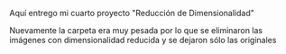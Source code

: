 Aquí entrego mi cuarto proyecto "Reducción de Dimensionalidad"


Nuevamente la carpeta era muy pesada por lo que se eliminaron las imágenes con dimensionalidad reducida y se dejaron sólo las originales
